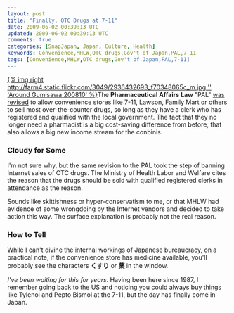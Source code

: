 ```yaml
---           
layout: post
title: "Finally. OTC Drugs at 7-11"
date: 2009-06-02 00:39:13 UTC
updated: 2009-06-02 00:39:13 UTC
comments: true
categories: [SnapJapan, Japan, Culture, Health]
keywords: Convenience,MHLW,OTC drugs,Gov't of Japan,PAL,7-11
tags: [Convenience,MHLW,OTC drugs,Gov't of Japan,PAL,7-11]
---
```

 


[{% img right http://farm4.static.flickr.com/3049/2936432693_f70348065c_m.jpg '' 'Around Gumisawa 200810' %}](http://www.flickr.com/photos/81796435@N00/2936432693 "View 'Around Gumisawa 200810' on Flickr.com")The **Pharmaceutical Affairs Law** "PAL" [was revised](http://search.japantimes.co.jp/cgi-bin/nn20090602a3.html) to allow convenience stores like 7-11, Lawson, Family Mart or others to sell most over-the-counter drugs, so long as they have a clerk who has registered and qualified with the local government. The fact that they no longer need a pharmacist is a big cost-saving difference from before, that also allows a big new income stream for the conbinis. 




### Cloudy for Some






I'm not sure why, but the same revision to the PAL took the step of banning Internet sales of OTC drugs. The Ministry of Health Labor and Welfare cites the reason that the drugs should be sold with qualified registered clerks in attendance as the reason. 




Sounds like skittishness or hyper-conservatism to me, or that MHLW had evidence of some wrongdoing by the Internet vendors and decided to take action this way. The surface explanation is probably not the real reason. 




### How to Tell






While I can't divine the internal workings of Japanese bureaucracy, on a practical note, if the convenience store has medicine available, you'll probably see the characters **くすり** or **薬** in the window. 




_I've been waiting for this for years_. Having been here since 1987, I remember going back to the US and noticing you could always buy things like Tylenol and Pepto Bismol at the 7-11, but the day has finally come in Japan. 


